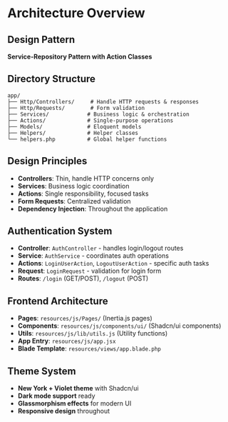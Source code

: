 # Architecture Overview

## Design Pattern
**Service-Repository Pattern with Action Classes**

## Directory Structure
```
app/
├── Http/Controllers/     # Handle HTTP requests & responses
├── Http/Requests/        # Form validation
├── Services/            # Business logic & orchestration
├── Actions/             # Single-purpose operations
├── Models/              # Eloquent models
├── Helpers/             # Helper classes
└── helpers.php          # Global helper functions
```

## Design Principles
- **Controllers**: Thin, handle HTTP concerns only
- **Services**: Business logic coordination
- **Actions**: Single responsibility, focused tasks
- **Form Requests**: Centralized validation
- **Dependency Injection**: Throughout the application

## Authentication System
- **Controller**: `AuthController` - handles login/logout routes
- **Service**: `AuthService` - coordinates auth operations
- **Actions**: `LoginUserAction`, `LogoutUserAction` - specific auth tasks
- **Request**: `LoginRequest` - validation for login form
- **Routes**: `/login` (GET/POST), `/logout` (POST)

## Frontend Architecture
- **Pages**: `resources/js/Pages/` (Inertia.js pages)
- **Components**: `resources/js/components/ui/` (Shadcn/ui components)
- **Utils**: `resources/js/lib/utils.js` (Utility functions)
- **App Entry**: `resources/js/app.jsx`
- **Blade Template**: `resources/views/app.blade.php`

## Theme System
- **New York + Violet theme** with Shadcn/ui
- **Dark mode support** ready
- **Glassmorphism effects** for modern UI
- **Responsive design** throughout
